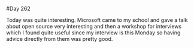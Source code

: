 #Day 262

Today was quite interesting. Microsoft came to my school and gave a talk about open source very interesting and then a workshop for interviews which I found quite useful since my interview is this Monday so having advice directly from them was pretty good.